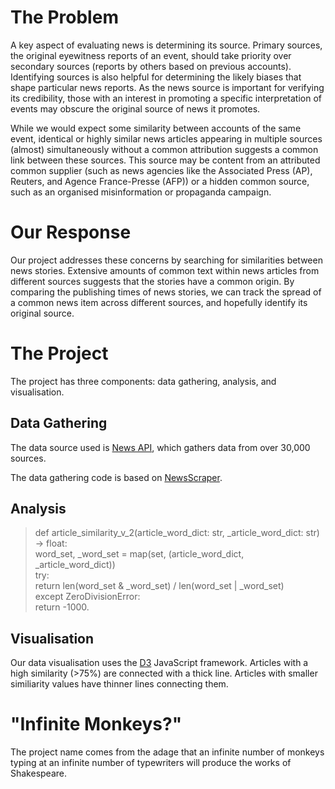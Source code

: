 # The Problem

A key aspect of evaluating news is determining its source. Primary sources, the original eyewitness reports of an event, should take priority over secondary sources (reports by others based on previous accounts). Identifying sources is also helpful for determining the likely biases that shape particular news reports. As the news source is important for verifying its credibility, those with an interest in promoting a specific interpretation of events may obscure the original source of news it promotes.

While we would expect some similarity between accounts of the same event, identical or highly similar news articles appearing in multiple sources (almost) simultaneously without a common attribution suggests a common link between these sources. This source may be content from an attributed common supplier (such as news agencies like the Associated Press (AP), Reuters, and Agence France-Presse (AFP)) or a hidden common source, such as an organised misinformation or propaganda campaign.

# Our Response

Our project addresses these concerns by searching for similarities between news stories. Extensive amounts of common text within news articles from different sources suggests that the stories have a common origin. By comparing the publishing times of news stories, we can track the spread of a common news item across different sources, and hopefully identify its original source.

# The Project

The project has three components: data gathering, analysis, and visualisation.

## Data Gathering

The data source used is [News API](https://newsapi.org/), which gathers data from over 30,000 sources.

The data gathering code is based on [NewsScraper](https://github.com/holwech/NewsScraper).

## Analysis

> def article_similarity_v_2(article_word_dict: str, _article_word_dict: str) -> float:    
>    word_set, _word_set = map(set, (article_word_dict, _article_word_dict))  
>    try:  
>        return len(word_set & _word_set) / len(word_set | _word_set)  
>    except ZeroDivisionError:  
> return -1000.  

## Visualisation

Our data visualisation uses the [D3](www.d3js.org) JavaScript framework. Articles with a high similarity (>75%) are connected with a thick line. Articles with smaller similiarity values have thinner lines connecting them.

# "Infinite Monkeys?"

The project name comes from the adage that an infinite number of monkeys typing at an infinite number of typewriters will produce the works of Shakespeare. 
